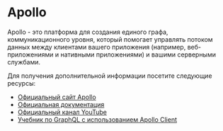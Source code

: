 # Apollo

Apollo - это платформа для создания единого графа, коммуникационного уровня, который помогает управлять потоком данных между клиентами вашего приложения (например, веб-приложениями и нативными приложениями) и вашими серверными службами.

Для получения дополнительной информации посетите следующие ресурсы:

- [Официальный сайт Apollo](https://www.apollographql.com)
- [Официальная документация](https://www.apollographql.com/docs/)
- [Официальный канал YouTube](https://www.youtube.com/c/ApolloGraphQL/)
- [Учебник по GraphQL с использованием Apollo Client](https://www.youtube.com/watch?v=YyUWW04HwKY)

